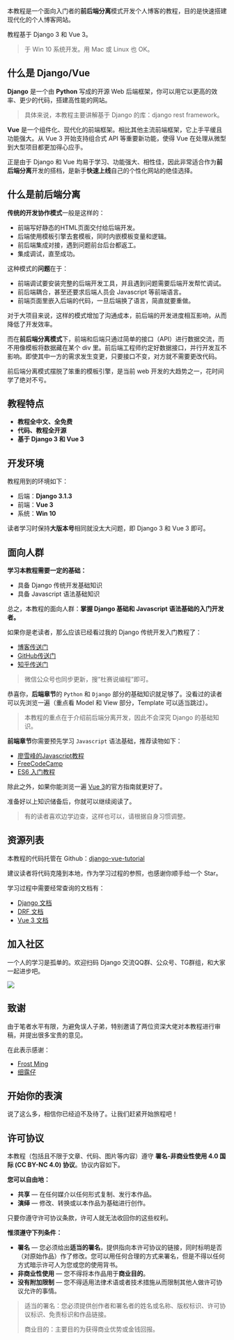 本教程是一个面向入门者的**前后端分离**模式开发个人博客的教程，目的是快速搭建现代化的个人博客网站。

教程基于 Django 3 和 Vue 3。

> 于 Win 10 系统开发。用 Mac 或 Linux 也 OK。

## 什么是 Django/Vue

**Django** 是一个由 **Python** 写成的开源 Web 后端框架，你可以用它以更高的效率、更少的代码，搭建高性能的网站。

> 具体来说，本教程主要讲解基于 Django 的库：django rest framework。

**Vue** 是一个组件化、现代化的前端框架。相比其他主流前端框架，它上手平缓且功能强大。从 Vue 3 开始支持组合式 API 等重要新功能，使得 Vue 在处理从微型到大型项目都更加得心应手。

正是由于 Django 和 Vue 均易于学习、功能强大、相性佳，因此非常适合作为**前后端分离**开发的搭档，是新手**快速上线**自己的个性化网站的绝佳选择。

## 什么是前后端分离

**传统的开发协作模式**一般是这样的：

- 前端写好静态的HTML页面交付给后端开发。
- 后端使用模板引擎去套模板，同时内嵌模板变量和逻辑。
- 前后端集成对接，遇到问题前台后台都返工。
- 集成调试，直至成功。

这种模式的**问题**在于：

- 前端调试要安装完整的后端开发工具，并且遇到问题需要后端开发帮忙调试。
- 前后端耦合，甚至还要求后端人员会 Javascript 等前端语言。
- 前端页面里嵌入后端的代码，一旦后端换了语言，简直就要重做。

对于大项目来说，这样的模式增加了沟通成本，前后端的开发进度相互影响，从而降低了开发效率。

而在**前后端分离模式**下，前端和后端只通过简单的接口（API）进行数据交流，而不用像模板将数据藏在某个 div 里。前后端工程师约定好数据接口，并行开发互不影响。即使其中一方的需求发生变更，只要接口不变，对方就不需要更改代码。

前后端分离模式摆脱了笨重的模板引擎，是当前 web 开发的大趋势之一，花时间学了绝对不亏。

## 教程特点

- **教程全中文、全免费**
- **代码、教程全开源**
- **基于 Django 3 和 Vue 3**

## 开发环境

教程用到的环境如下：

- 后端：**Django 3.1.3**
- 前端：**Vue 3**
- 系统：**Win 10**

读者学习时保持**大版本号**相同就没太大问题，即 Django 3 和 Vue 3 即可。

## 面向人群

**学习本教程需要一定的基础：**

- 具备 Django 传统开发基础知识
- 具备 Javascript 语法基础知识

总之，本教程的面向人群：**掌握 Django 基础和 Javascript 语法基础的入门开发者。**

如果你是老读者，那么应该已经看过我的 Django 传统开发入门教程了：

- [博客传送门](https://www.dusaiphoto.com/article/2/)
- [GitHub传送门](https://github.com/stacklens/django_blog_tutorial/tree/master/md)
- [知乎传送门](https://www.zhihu.com/column/django-blog)

> 微信公众号也同步更新，搜“杜赛说编程”即可。

恭喜你，**后端章节**的 `Python` 和 `Django` 部分的基础知识就足够了。没看过的读者可以先浏览一遍（重点看 Model 和 View 部分，Template 可以适当跳过）。

> 本教程的重点在于介绍前后端分离开发，因此不会深究 Django 的基础知识。

**前端章节**你需要预先学习 `Javascript` 语法基础，推荐读物如下：

- [廖雪峰的Javascript教程](https://www.liaoxuefeng.com/wiki/1022910821149312)
- [FreeCodeCamp](https://www.freecodecamp.org/learn/)
- [ES6 入门教程](https://es6.ruanyifeng.com/)

除此之外，如果你能浏览一遍 [Vue 3](https://v3.cn.vuejs.org/guide/introduction.html)的官方指南就更好了。

准备好以上知识储备后，你就可以继续阅读了。

> 有的读者喜欢边学边查，这样也可以，请根据自身习惯调整。

## 资源列表

本教程的代码托管在 Github：[django-vue-tutorial](https://github.com/stacklens/django-vue-tutorial)

建议读者将代码克隆到本地，作为学习过程的参照，也感谢你顺手给一个 Star。

学习过程中需要经常查询的文档有：

- [Django 文档](https://www.djangoproject.com/)
- [DRF 文档](https://www.django-rest-framework.org/)
- [Vue 3 文档](https://v3.vuejs.org/)

## 加入社区

一个人的学习是孤单的。欢迎扫码 Django 交流QQ群、公众号、TG群组，和大家一起进步吧。

![](https://blog.dusaiphoto.com/QR-0608.jpg)

## 致谢

由于笔者水平有限，为避免误人子弟，特别邀请了两位资深大佬对本教程进行审稿，并提出很多宝贵的意见。

在此表示感谢：

- [Frost Ming](https://github.com/frostming)
- [细露仔](https://github.com/xiluzi)

## 开始你的表演

说了这么多，相信你已经迫不及待了。让我们赶紧开始旅程吧！

## 许可协议

本教程（包括且不限于文章、代码、图片等内容）遵守 **署名-非商业性使用 4.0 国际 (CC BY-NC 4.0) 协议**。协议内容如下。

**您可以自由地：**

- **共享** — 在任何媒介以任何形式复制、发行本作品。
- **演绎** — 修改、转换或以本作品为基础进行创作。

只要你遵守许可协议条款，许可人就无法收回你的这些权利。

**惟须遵守下列条件：**

- **署名** — 您必须给出**适当的署名**，提供指向本许可协议的链接，同时标明是否（对原始作品）作了修改。您可以用任何合理的方式来署名，但是不得以任何方式暗示许可人为您或您的使用背书。
- **非商业性使用** — 您不得将本作品用于**商业目的**。
- **没有附加限制** — 您不得适用法律术语或者技术措施从而限制其他人做许可协议允许的事情。

> 适当的署名：您必须提供创作者和署名者的姓名或名称、版权标识、许可协议标识、免责标识和作品链接。
>
> 商业目的：主要目的为获得商业优势或金钱回报。